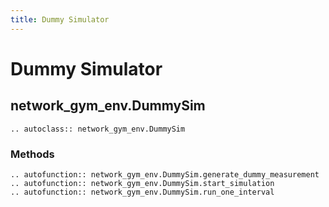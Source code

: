 ```yaml
---
title: Dummy Simulator
---
```


# Dummy Simulator

## network_gym_env.DummySim

```{eval-rst}
.. autoclass:: network_gym_env.DummySim
```

### Methods

```{eval-rst}
.. autofunction:: network_gym_env.DummySim.generate_dummy_measurement
.. autofunction:: network_gym_env.DummySim.start_simulation
.. autofunction:: network_gym_env.DummySim.run_one_interval
```
